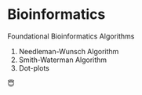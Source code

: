 # Bioinformatics
Foundational Bioinformatics Algorithms

1. Needleman-Wunsch Algorithm  
2. Smith-Waterman Algorithm  
3. Dot-plots  

😇
